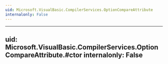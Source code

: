 ```yaml
---
uid: Microsoft.VisualBasic.CompilerServices.OptionCompareAttribute
internalonly: False
---
```


---
uid: Microsoft.VisualBasic.CompilerServices.OptionCompareAttribute.#ctor
internalonly: False
---
